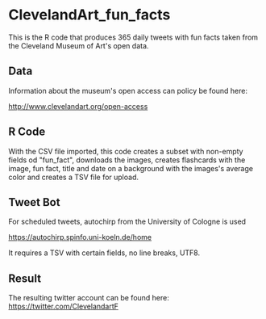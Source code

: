 # ClevelandArt_fun_facts
This is the R code that produces 365 daily tweets with fun facts taken from the Cleveland Museum of Art's open data.

## Data
Information about the museum's open access can policy  be found here: 

http://www.clevelandart.org/open-access

## R Code
With the CSV file imported, this code creates a subset with non-empty fields od "fun_fact", downloads the images, creates flashcards with the image, fun fact, title and date on a background with the images's average color and creates a TSV file for upload. 

## Tweet Bot
For scheduled tweets, autochirp from the University of Cologne is used

https://autochirp.spinfo.uni-koeln.de/home

It requires a TSV with certain fields, no line breaks, UTF8.

## Result
The resulting twitter account can be found here: https://twitter.com/ClevelandartF
